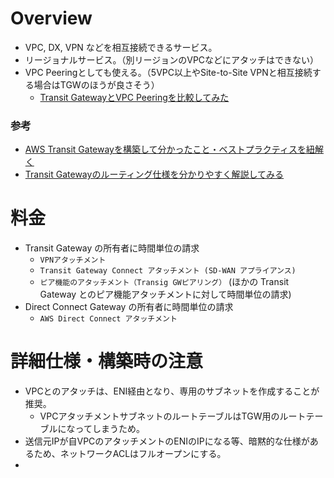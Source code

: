 # Overview
 - VPC, DX, VPN などを相互接続できるサービス。
 - リージョナルサービス。（別リージョンのVPCなどにアタッチはできない）
 - VPC Peeringとしても使える。（5VPC以上やSite-to-Site VPNと相互接続する場合はTGWのほうが良さそう）
   - [Transit GatewayとVPC Peeringを比較してみた](https://dev.classmethod.jp/articles/different-from-vpc-peering-and-transit-gateway-japanese/)

### 参考
 - [AWS Transit Gatewayを構築して分かったこと・ベストプラクティスを紐解く](https://blog.serverworks.co.jp/transit-gateway-best-practice)
 - [Transit Gatewayのルーティング仕様を分かりやすく解説してみる](https://blog.serverworks.co.jp/tech/2020/06/30/transit-gateway-routing/)

# 料金
 - Transit Gateway の所有者に時間単位の請求
   - `VPNアタッチメント`
   - `Transit Gateway Connect アタッチメント (SD-WAN アプライアンス)`
   - `ピア機能のアタッチメント（Transig GWピアリング）` (ほかの Transit Gateway とのピア機能アタッチメントに対して時間単位の請求)
 - Direct Connect Gateway の所有者に時間単位の請求
   - `AWS Direct Connect アタッチメント`

# 詳細仕様・構築時の注意
 - VPCとのアタッチは、ENI経由となり、専用のサブネットを作成することが推奨。
   - VPCアタッチメントサブネットのルートテーブルはTGW用のルートテーブルになってしまうため。
 - 送信元IPが自VPCのアタッチメントのENIのIPになる等、暗黙的な仕様があるため、ネットワークACLはフルオープンにする。
 - 
 
